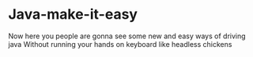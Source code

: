 # Java-make-it-easy
Now here you people are gonna see some new and easy ways of driving java
Without running your hands on keyboard like headless chickens
